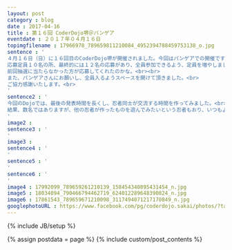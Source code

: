 ```yaml
---
layout: post
category : blog
date : 2017-04-16
title : 第１６回 CoderDojo堺＠パンゲア
eventdate : ２０１７年０４月１６日
topimgfilename : 17966978_789659811210084_4952394788459753138_o.jpg
sentence : '
４月１６日（日）に１６回目のCoderDojo堺が開催されました。今回はパンゲアでの開催です。<br><br>
応募定員１０名の所、最終的には１２名の応募があり、全員参加できるよう、定員を増やしました。<br>
前回抽選に当たらなかった方が応募してくれたのかな。<br><br>
また、パンゲアさんにお願いし、全員入るようスペースを開けて頂きました。<br>
ご協力感謝いたします。<br>
'
sentence2 : '
今回のDojoでは、最後の発表時間を長くし、忍者同士が交流する時間を作ってみました。<br>
結果、数名ではありますが、他の忍者が作ったものを遊んでみたいという忍者もおり、いつもより、忍者同士の交流が活発になり、賑やかなDojoとなりました。<br>
'
image2 :
sentence3 : '
'
image3 :
sentence4 : '
'
sentence5 : '
'
sentence6 : '
'
image4 : 17992099_789659261210139_158454340895431454_n.jpg
image5 : 18034094_790466794462719_624012289648390824_n.jpg
image6 : 17861543_789659671210098_3117494071217170849_n.jpg
googlephotoURL : https://www.facebook.com/pg/coderdojo.sakai/photos/?tab=album&album_id=789658984543500
---
```

{% include JB/setup %}

{% assign postdata = page %}
{% include custom/post_contents %}
